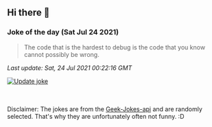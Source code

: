 ## Hi there 👋

### Joke of the day (Sat Jul 24 2021)
<!-- joke -->
>The code that is the hardest to debug is the code that you know cannot possibly be wrong.
<!-- /joke -->

*Last update: Sat, 24 Jul 2021 00:22:16 GMT*

[![Update joke](https://github.com/nclskfm/nclskfm/actions/workflows/joke.yml/badge.svg)](https://github.com/nclskfm/nclskfm/actions/workflows/joke.yml)

<br><br>
Disclaimer: The jokes are from the [Geek-Jokes-api](https://github.com/sameerkumar18/geek-joke-api) and are randomly selected. That's why they are unfortunately often not funny. :D
